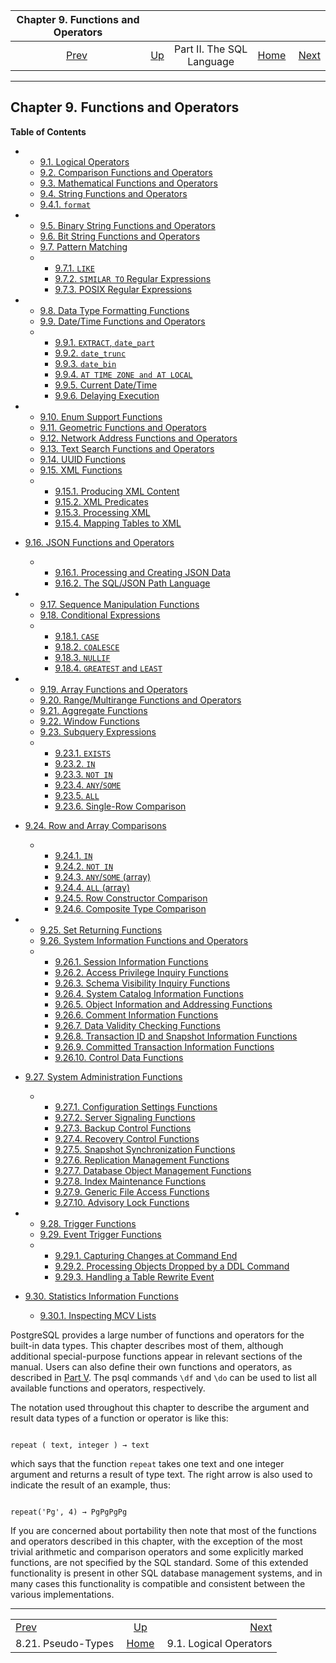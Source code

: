 <!--?xml version="1.0" encoding="UTF-8" standalone="no"?-->

|         Chapter 9. Functions and Operators         |                                            |                           |                                                       |                                                          |
| :------------------------------------------------: | :----------------------------------------- | :-----------------------: | ----------------------------------------------------: | -------------------------------------------------------: |
| [Prev](datatype-pseudo.html "8.21. Pseudo-Types")  | [Up](sql.html "Part II. The SQL Language") | Part II. The SQL Language | [Home](index.html "PostgreSQL 17devel Documentation") |  [Next](functions-logical.html "9.1. Logical Operators") |

***

## Chapter 9. Functions and Operators

**Table of Contents**

*   *   [9.1. Logical Operators](functions-logical.html)
    *   [9.2. Comparison Functions and Operators](functions-comparison.html)
    *   [9.3. Mathematical Functions and Operators](functions-math.html)
    *   [9.4. String Functions and Operators](functions-string.html)

    <!---->

    *   [9.4.1. `format`](functions-string.html#FUNCTIONS-STRING-FORMAT)

*   *   [9.5. Binary String Functions and Operators](functions-binarystring.html)
    *   [9.6. Bit String Functions and Operators](functions-bitstring.html)
    *   [9.7. Pattern Matching](functions-matching.html)

    <!---->

    *   *   [9.7.1. `LIKE`](functions-matching.html#FUNCTIONS-LIKE)
        *   [9.7.2. `SIMILAR TO` Regular Expressions](functions-matching.html#FUNCTIONS-SIMILARTO-REGEXP)
        *   [9.7.3. POSIX Regular Expressions](functions-matching.html#FUNCTIONS-POSIX-REGEXP)

*   *   [9.8. Data Type Formatting Functions](functions-formatting.html)
    *   [9.9. Date/Time Functions and Operators](functions-datetime.html)

    <!---->

    *   *   [9.9.1. `EXTRACT`, `date_part`](functions-datetime.html#FUNCTIONS-DATETIME-EXTRACT)
        *   [9.9.2. `date_trunc`](functions-datetime.html#FUNCTIONS-DATETIME-TRUNC)
        *   [9.9.3. `date_bin`](functions-datetime.html#FUNCTIONS-DATETIME-BIN)
        *   [9.9.4. `AT TIME ZONE and AT LOCAL`](functions-datetime.html#FUNCTIONS-DATETIME-ZONECONVERT)
        *   [9.9.5. Current Date/Time](functions-datetime.html#FUNCTIONS-DATETIME-CURRENT)
        *   [9.9.6. Delaying Execution](functions-datetime.html#FUNCTIONS-DATETIME-DELAY)

*   *   [9.10. Enum Support Functions](functions-enum.html)
    *   [9.11. Geometric Functions and Operators](functions-geometry.html)
    *   [9.12. Network Address Functions and Operators](functions-net.html)
    *   [9.13. Text Search Functions and Operators](functions-textsearch.html)
    *   [9.14. UUID Functions](functions-uuid.html)
    *   [9.15. XML Functions](functions-xml.html)

    <!---->

    *   *   [9.15.1. Producing XML Content](functions-xml.html#FUNCTIONS-PRODUCING-XML)
        *   [9.15.2. XML Predicates](functions-xml.html#FUNCTIONS-XML-PREDICATES)
        *   [9.15.3. Processing XML](functions-xml.html#FUNCTIONS-XML-PROCESSING)
        *   [9.15.4. Mapping Tables to XML](functions-xml.html#FUNCTIONS-XML-MAPPING)

*   [9.16. JSON Functions and Operators](functions-json.html)

    *   *   [9.16.1. Processing and Creating JSON Data](functions-json.html#FUNCTIONS-JSON-PROCESSING)
        *   [9.16.2. The SQL/JSON Path Language](functions-json.html#FUNCTIONS-SQLJSON-PATH)

*   *   [9.17. Sequence Manipulation Functions](functions-sequence.html)
    *   [9.18. Conditional Expressions](functions-conditional.html)

    <!---->

    *   *   [9.18.1. `CASE`](functions-conditional.html#FUNCTIONS-CASE)
        *   [9.18.2. `COALESCE`](functions-conditional.html#FUNCTIONS-COALESCE-NVL-IFNULL)
        *   [9.18.3. `NULLIF`](functions-conditional.html#FUNCTIONS-NULLIF)
        *   [9.18.4. `GREATEST` and `LEAST`](functions-conditional.html#FUNCTIONS-GREATEST-LEAST)

*   *   [9.19. Array Functions and Operators](functions-array.html)
    *   [9.20. Range/Multirange Functions and Operators](functions-range.html)
    *   [9.21. Aggregate Functions](functions-aggregate.html)
    *   [9.22. Window Functions](functions-window.html)
    *   [9.23. Subquery Expressions](functions-subquery.html)

    <!---->

    *   *   [9.23.1. `EXISTS`](functions-subquery.html#FUNCTIONS-SUBQUERY-EXISTS)
        *   [9.23.2. `IN`](functions-subquery.html#FUNCTIONS-SUBQUERY-IN)
        *   [9.23.3. `NOT IN`](functions-subquery.html#FUNCTIONS-SUBQUERY-NOTIN)
        *   [9.23.4. `ANY`/`SOME`](functions-subquery.html#FUNCTIONS-SUBQUERY-ANY-SOME)
        *   [9.23.5. `ALL`](functions-subquery.html#FUNCTIONS-SUBQUERY-ALL)
        *   [9.23.6. Single-Row Comparison](functions-subquery.html#FUNCTIONS-SUBQUERY-SINGLE-ROW-COMP)

*   [9.24. Row and Array Comparisons](functions-comparisons.html)

    *   *   [9.24.1. `IN`](functions-comparisons.html#FUNCTIONS-COMPARISONS-IN-SCALAR)
        *   [9.24.2. `NOT IN`](functions-comparisons.html#FUNCTIONS-COMPARISONS-NOT-IN)
        *   [9.24.3. `ANY`/`SOME` (array)](functions-comparisons.html#FUNCTIONS-COMPARISONS-ANY-SOME)
        *   [9.24.4. `ALL` (array)](functions-comparisons.html#FUNCTIONS-COMPARISONS-ALL)
        *   [9.24.5. Row Constructor Comparison](functions-comparisons.html#ROW-WISE-COMPARISON)
        *   [9.24.6. Composite Type Comparison](functions-comparisons.html#COMPOSITE-TYPE-COMPARISON)

*   *   [9.25. Set Returning Functions](functions-srf.html)
    *   [9.26. System Information Functions and Operators](functions-info.html)

    <!---->

    *   *   [9.26.1. Session Information Functions](functions-info.html#FUNCTIONS-INFO-SESSION)
        *   [9.26.2. Access Privilege Inquiry Functions](functions-info.html#FUNCTIONS-INFO-ACCESS)
        *   [9.26.3. Schema Visibility Inquiry Functions](functions-info.html#FUNCTIONS-INFO-SCHEMA)
        *   [9.26.4. System Catalog Information Functions](functions-info.html#FUNCTIONS-INFO-CATALOG)
        *   [9.26.5. Object Information and Addressing Functions](functions-info.html#FUNCTIONS-INFO-OBJECT)
        *   [9.26.6. Comment Information Functions](functions-info.html#FUNCTIONS-INFO-COMMENT)
        *   [9.26.7. Data Validity Checking Functions](functions-info.html#FUNCTIONS-INFO-VALIDITY)
        *   [9.26.8. Transaction ID and Snapshot Information Functions](functions-info.html#FUNCTIONS-INFO-SNAPSHOT)
        *   [9.26.9. Committed Transaction Information Functions](functions-info.html#FUNCTIONS-INFO-COMMIT-TIMESTAMP)
        *   [9.26.10. Control Data Functions](functions-info.html#FUNCTIONS-INFO-CONTROLDATA)

*   [9.27. System Administration Functions](functions-admin.html)

    *   *   [9.27.1. Configuration Settings Functions](functions-admin.html#FUNCTIONS-ADMIN-SET)
        *   [9.27.2. Server Signaling Functions](functions-admin.html#FUNCTIONS-ADMIN-SIGNAL)
        *   [9.27.3. Backup Control Functions](functions-admin.html#FUNCTIONS-ADMIN-BACKUP)
        *   [9.27.4. Recovery Control Functions](functions-admin.html#FUNCTIONS-RECOVERY-CONTROL)
        *   [9.27.5. Snapshot Synchronization Functions](functions-admin.html#FUNCTIONS-SNAPSHOT-SYNCHRONIZATION)
        *   [9.27.6. Replication Management Functions](functions-admin.html#FUNCTIONS-REPLICATION)
        *   [9.27.7. Database Object Management Functions](functions-admin.html#FUNCTIONS-ADMIN-DBOBJECT)
        *   [9.27.8. Index Maintenance Functions](functions-admin.html#FUNCTIONS-ADMIN-INDEX)
        *   [9.27.9. Generic File Access Functions](functions-admin.html#FUNCTIONS-ADMIN-GENFILE)
        *   [9.27.10. Advisory Lock Functions](functions-admin.html#FUNCTIONS-ADVISORY-LOCKS)

*   *   [9.28. Trigger Functions](functions-trigger.html)
    *   [9.29. Event Trigger Functions](functions-event-triggers.html)

    <!---->

    *   *   [9.29.1. Capturing Changes at Command End](functions-event-triggers.html#PG-EVENT-TRIGGER-DDL-COMMAND-END-FUNCTIONS)
        *   [9.29.2. Processing Objects Dropped by a DDL Command](functions-event-triggers.html#PG-EVENT-TRIGGER-SQL-DROP-FUNCTIONS)
        *   [9.29.3. Handling a Table Rewrite Event](functions-event-triggers.html#PG-EVENT-TRIGGER-TABLE-REWRITE-FUNCTIONS)

*   [9.30. Statistics Information Functions](functions-statistics.html)

    *   [9.30.1. Inspecting MCV Lists](functions-statistics.html#FUNCTIONS-STATISTICS-MCV)

[]()[]()

PostgreSQL provides a large number of functions and operators for the built-in data types. This chapter describes most of them, although additional special-purpose functions appear in relevant sections of the manual. Users can also define their own functions and operators, as described in [Part V](server-programming.html "Part V. Server Programming"). The psql commands `\df` and `\do` can be used to list all available functions and operators, respectively.

The notation used throughout this chapter to describe the argument and result data types of a function or operator is like this:

```

repeat ( text, integer ) → text
```

which says that the function `repeat` takes one text and one integer argument and returns a result of type text. The right arrow is also used to indicate the result of an example, thus:

```

repeat('Pg', 4) → PgPgPgPg
```

If you are concerned about portability then note that most of the functions and operators described in this chapter, with the exception of the most trivial arithmetic and comparison operators and some explicitly marked functions, are not specified by the SQL standard. Some of this extended functionality is present in other SQL database management systems, and in many cases this functionality is compatible and consistent between the various implementations.

***

|                                                    |                                                       |                                                          |
| :------------------------------------------------- | :---------------------------------------------------: | -------------------------------------------------------: |
| [Prev](datatype-pseudo.html "8.21. Pseudo-Types")  |       [Up](sql.html "Part II. The SQL Language")      |  [Next](functions-logical.html "9.1. Logical Operators") |
| 8.21. Pseudo-Types                                 | [Home](index.html "PostgreSQL 17devel Documentation") |                                   9.1. Logical Operators |
